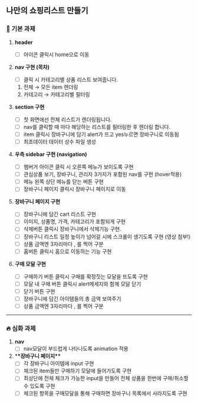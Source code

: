## 나만의 쇼핑리스트 만들기

### 🧩 기본 과제

1. **header**

   - [ ] 아이콘 클릭시 home으로 이동

2. **nav 구현 (목차)**
   - [ ] 클릭 시 카테고리별 상품 리스트 보여줍니다.
   1. 전체 → 모든 item 렌더링
   2. 카테고리 → 카테고리별 필터링
3. **section 구현**
   - [ ] 첫 화면에선 전체 리스트가 렌더링됩니다.
   - [ ] nav를 클릭할 때 마다 해당하는 리스트를 필터링한 후 렌더링 합니다.
   - [ ] item 클릭시 장바구니에 담기 alert가 뜨고 yes누르면 장바구니로 이동됨
   - [ ] 최초데이터 데이터 상수 파일 생성
4. **우측 sidebar 구현 (navigation)**
   - [ ] 햄버거 아이콘 클릭 시 오른쪽 메뉴가 보이도록 구현
   - [ ] 관심상품 보기, 장바구니, 관리자 3가지가 포함된 nav를 구현 (hover적용)
   - [ ] 메뉴 왼쪽 상단 메뉴를 닫는 버튼 구현
   - [ ] 장바구니 페이지 클릭시 장바구니 페이지로 이동
5. **장바구니 페이지 구현**
   - [ ] 장바구니에 담긴 cart 리스트 구현
   - [ ] 이미지, 상품명, 가격, 카테고리가 포함되게 구현
   - [ ] 삭제버튼 클릭시 장바구니에서 삭제기능 구현.
   - [ ] 장바구니 리스트 일정 높이가 넘어갈 시에 스크롤이 생기도록 구현 (영상 첨부!)
   - [ ] 상품 금액엔 3자리마다 , 를 찍어 구분
   - [ ] 홈버튼 클릭시 홈으로 이동하는 기능 구현
6. **구매 모달 구현**
   - [ ] 구매하기 버튼 클릭시 구매를 확정짓는 모달을 뜨도록 구현
   - [ ] 모달 내 구매 버튼 클릭시 alert메세지와 함께 모달 닫기
   - [ ] 닫기 버튼 구현
   - [ ] 장바구니에 담긴 아이템들의 총 금액 보여주기
   - [ ] 상품 금액엔 3자리마다 , 를 찍어 구분

---

### 🔥 심화 과제

1. **nav**
   - [ ] nav모달이 부드럽게 나타나도록 animation 적용
2. \***\*장바구니 페이지\*\***
   - [ ] 각 장바구니 아이템에 input 구현
   - [ ] 체크된 item들만 구매하기 모달에 들어가도록 구현
   - [ ] 최상단에 전체 체크가 가능한 input을 만들어 전체 상품을 한번에 구매/취소할 수 있도록 구현
   - [ ] 체크된 항목을 구매모달을 통해 구매하면 장바구니 목록에서 사라지도록 구현
